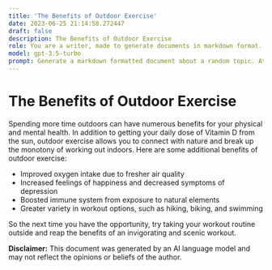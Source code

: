 ```yaml
---
title: 'The Benefits of Outdoor Exercise'
date: 2023-06-25 21:14:58.272447
draft: false
description: The Benefits of Outdoor Exercise
role: You are a writer, made to generate documents in markdown format. It is very important that all of the documents you generate are in valid markdown format.
model: gpt-3.5-turbo
prompt: Generate a markdown formatted document about a random topic. At the bottom, include a disclaimer explaining that the document was generated by you. The first line of the document should be the title. Make sure that the entire document is in proper markdown format, using a mix of various tags to make the document visually appealing.
---
```


# The Benefits of Outdoor Exercise 

Spending more time outdoors can have numerous benefits for your physical and mental health. In addition to getting your daily dose of Vitamin D from the sun, outdoor exercise allows you to connect with nature and break up the monotony of working out indoors. Here are some additional benefits of outdoor exercise: 

- Improved oxygen intake due to fresher air quality 
- Increased feelings of happiness and decreased symptoms of depression 
- Boosted immune system from exposure to natural elements 
- Greater variety in workout options, such as hiking, biking, and swimming 

So the next time you have the opportunity, try taking your workout routine outside and reap the benefits of an invigorating and scenic workout. 

**Disclaimer:** This document was generated by an AI language model and may not reflect the opinions or beliefs of the author.